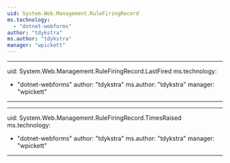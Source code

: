 ```yaml
---
uid: System.Web.Management.RuleFiringRecord
ms.technology: 
  - "dotnet-webforms"
author: "tdykstra"
ms.author: "tdykstra"
manager: "wpickett"
---
```


---
uid: System.Web.Management.RuleFiringRecord.LastFired
ms.technology: 
  - "dotnet-webforms"
author: "tdykstra"
ms.author: "tdykstra"
manager: "wpickett"
---

---
uid: System.Web.Management.RuleFiringRecord.TimesRaised
ms.technology: 
  - "dotnet-webforms"
author: "tdykstra"
ms.author: "tdykstra"
manager: "wpickett"
---

